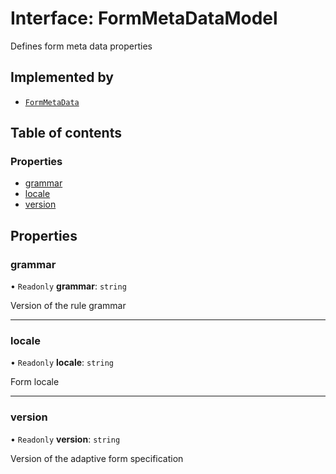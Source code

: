# Interface: FormMetaDataModel

Defines form meta data properties

## Implemented by

- [`FormMetaData`](../classes/FormMetaData.md)

## Table of contents

### Properties

- [grammar](FormMetaDataModel.md#grammar)
- [locale](FormMetaDataModel.md#locale)
- [version](FormMetaDataModel.md#version)

## Properties

### grammar

• `Readonly` **grammar**: `string`

Version of the rule grammar

___

### locale

• `Readonly` **locale**: `string`

Form locale

___

### version

• `Readonly` **version**: `string`

Version of the adaptive form specification
